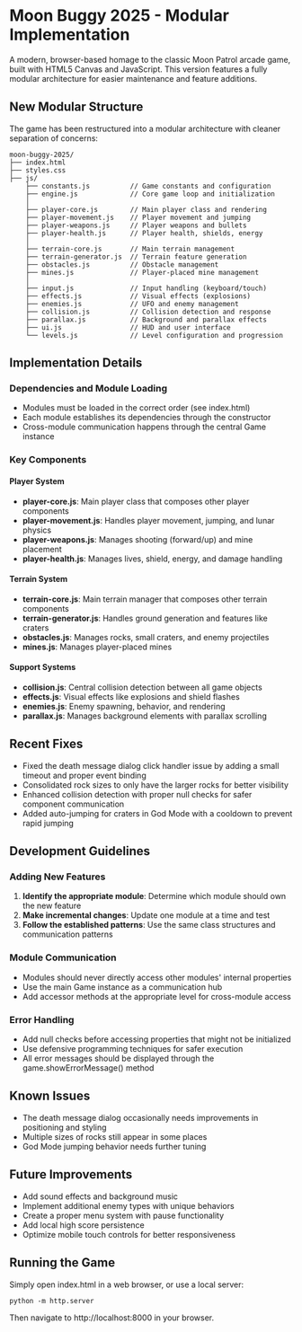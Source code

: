 # Moon Buggy 2025 - Modular Implementation

A modern, browser-based homage to the classic Moon Patrol arcade game, built with HTML5 Canvas and JavaScript. This version features a fully modular architecture for easier maintenance and feature additions.

## New Modular Structure

The game has been restructured into a modular architecture with cleaner separation of concerns:

```
moon-buggy-2025/
├── index.html 
├── styles.css
├── js/
    ├── constants.js          // Game constants and configuration
    ├── engine.js             // Core game loop and initialization
    │
    ├── player-core.js        // Main player class and rendering
    ├── player-movement.js    // Player movement and jumping
    ├── player-weapons.js     // Player weapons and bullets
    ├── player-health.js      // Player health, shields, energy
    │
    ├── terrain-core.js       // Main terrain management
    ├── terrain-generator.js  // Terrain feature generation
    ├── obstacles.js          // Obstacle management
    ├── mines.js              // Player-placed mine management
    │
    ├── input.js              // Input handling (keyboard/touch)
    ├── effects.js            // Visual effects (explosions)
    ├── enemies.js            // UFO and enemy management
    ├── collision.js          // Collision detection and response
    ├── parallax.js           // Background and parallax effects
    ├── ui.js                 // HUD and user interface
    └── levels.js             // Level configuration and progression
```

## Implementation Details

### Dependencies and Module Loading

- Modules must be loaded in the correct order (see index.html)
- Each module establishes its dependencies through the constructor
- Cross-module communication happens through the central Game instance

### Key Components

#### Player System
- **player-core.js**: Main player class that composes other player components
- **player-movement.js**: Handles player movement, jumping, and lunar physics
- **player-weapons.js**: Manages shooting (forward/up) and mine placement
- **player-health.js**: Manages lives, shield, energy, and damage handling

#### Terrain System
- **terrain-core.js**: Main terrain manager that composes other terrain components
- **terrain-generator.js**: Handles ground generation and features like craters
- **obstacles.js**: Manages rocks, small craters, and enemy projectiles
- **mines.js**: Manages player-placed mines

#### Support Systems
- **collision.js**: Central collision detection between all game objects
- **effects.js**: Visual effects like explosions and shield flashes
- **enemies.js**: Enemy spawning, behavior, and rendering
- **parallax.js**: Manages background elements with parallax scrolling

## Recent Fixes

- Fixed the death message dialog click handler issue by adding a small timeout and proper event binding
- Consolidated rock sizes to only have the larger rocks for better visibility
- Enhanced collision detection with proper null checks for safer component communication
- Added auto-jumping for craters in God Mode with a cooldown to prevent rapid jumping

## Development Guidelines

### Adding New Features

1. **Identify the appropriate module**: Determine which module should own the new feature
2. **Make incremental changes**: Update one module at a time and test
3. **Follow the established patterns**: Use the same class structures and communication patterns

### Module Communication

- Modules should never directly access other modules' internal properties
- Use the main Game instance as a communication hub
- Add accessor methods at the appropriate level for cross-module access

### Error Handling

- Add null checks before accessing properties that might not be initialized
- Use defensive programming techniques for safer execution
- All error messages should be displayed through the game.showErrorMessage() method

## Known Issues

- The death message dialog occasionally needs improvements in positioning and styling
- Multiple sizes of rocks still appear in some places
- God Mode jumping behavior needs further tuning

## Future Improvements

- Add sound effects and background music
- Implement additional enemy types with unique behaviors
- Create a proper menu system with pause functionality
- Add local high score persistence
- Optimize mobile touch controls for better responsiveness

## Running the Game

Simply open index.html in a web browser, or use a local server:

```
python -m http.server
```

Then navigate to http://localhost:8000 in your browser.